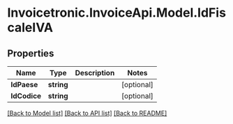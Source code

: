 # Invoicetronic.InvoiceApi.Model.IdFiscaleIVA

## Properties

Name | Type | Description | Notes
------------ | ------------- | ------------- | -------------
**IdPaese** | **string** |  | [optional] 
**IdCodice** | **string** |  | [optional] 

[[Back to Model list]](../README.md#documentation-for-models) [[Back to API list]](../README.md#documentation-for-api-endpoints) [[Back to README]](../README.md)

